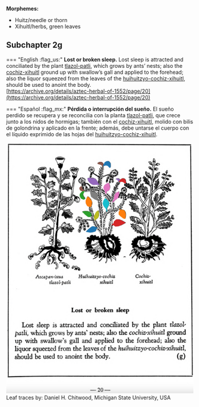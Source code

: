 
**Morphemes:**

- Huitz/needle or thorn
- Xihuitl/herbs, green leaves

## Subchapter 2g  

=== "English :flag_us:"
    **Lost or broken sleep.** Lost sleep is attracted and conciliated by the plant [tlazol-patli](Tlazol-patli.md), which grows by ants’ nests; also the [cochiz-xihuitl](Cochiz-xihuitl.md) ground up with swallow’s gall and applied to the forehead; also the liquor squeezed from the leaves of the [huihuitzyo-cochiz-xihuitl](Huihuitzyo-cochiz-xihuitl.md), should be used to anoint the body.  
    [https://archive.org/details/aztec-herbal-of-1552/page/20](https://archive.org/details/aztec-herbal-of-1552/page/20)  


=== "Español :flag_mx:"
    **Pérdida o interrupción del sueño.** El sueño perdido se recupera y se reconcilia con la planta [tlazol-patli](Tlazol-patli.md), que crece junto a los nidos de hormigas; también con el [cochiz-xihuitl](Cochiz-xihuitl.md), molido con bilis de golondrina y aplicado en la frente; además, debe untarse el cuerpo con el líquido exprimido de las hojas del [huihuitzyo-cochiz-xihuitl](Huihuitzyo-cochiz-xihuitl.md).  

![D_ID077_p020_02_Huihuitzyo-cochiz-xihuitl.png](assets/D_ID077_p020_02_Huihuitzyo-cochiz-xihuitl.png)  
Leaf traces by: Daniel H. Chitwood, Michigan State University, USA  
